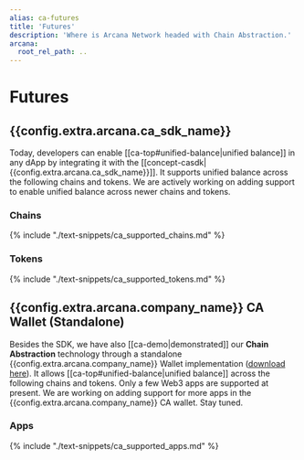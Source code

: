 ```yaml
---
alias: ca-futures
title: 'Futures'
description: 'Where is Arcana Network headed with Chain Abstraction.'
arcana:
  root_rel_path: ..
---
```


# Futures

## {{config.extra.arcana.ca_sdk_name}}

Today, developers can enable [[ca-top#unified-balance|unified balance]] in any dApp by integrating it with the [[concept-casdk| {{config.extra.arcana.ca_sdk_name}}]]. It supports unified balance across the following chains and tokens. We are actively working on adding support to enable unified balance across newer chains and tokens.

### Chains
      
{% include "./text-snippets/ca_supported_chains.md" %}

### Tokens

{% include "./text-snippets/ca_supported_tokens.md" %}

## {{config.extra.arcana.company_name}} CA Wallet (Standalone)

Besides the SDK, we have also [[ca-demo|demonstrated]] our **Chain Abstraction** technology through a standalone {{config.extra.arcana.company_name}} Wallet implementation ([download here]({{config.extra.arcana.ca_wallet_download_url}})). It allows [[ca-top#unified-balance|unified balance]] across the following chains and tokens. Only a few Web3 apps are supported at present. We are working on adding support for more apps in the {{config.extra.arcana.company_name}} CA wallet. Stay tuned. 

### Apps

{% include "./text-snippets/ca_supported_apps.md" %}
